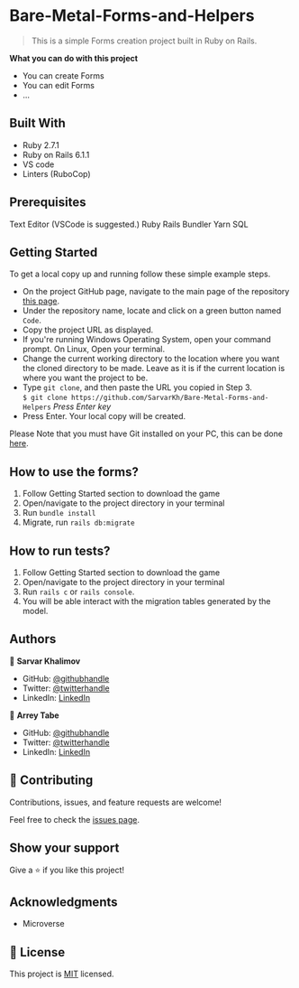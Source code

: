 # Bare-Metal-Forms-and-Helpers
> This is a simple Forms creation project built in Ruby on Rails.

<!-- <div align="center">
  <img src="screenshot.png?raw=true" width="auto" height="auto"/>
</div> -->

**What you can do with this project**
- You can create Forms
- You can edit Forms
- ...

## Built With

- Ruby 2.7.1
- Ruby on Rails 6.1.1
- VS code
- Linters (RuboCop)

## Prerequisites
Text Editor (VSCode is suggested.) Ruby Rails Bundler Yarn SQL

## Getting Started

To get a local copy up and running follow these simple example steps.

- On the project GitHub page, navigate to the main page of the repository [this page](https://github.com/SarvarKh/Bare-Metal-Forms-and-Helpers).
- Under the repository name, locate and click on a green button named `Code`.
- Copy the project URL as displayed.
- If you're running Windows Operating System, open your command prompt. On Linux, Open your terminal.
- Change the current working directory to the location where you want the cloned directory to be made. Leave as it is if the current location is where you want the project to be.
- Type `git clone`, and then paste the URL you copied in Step 3.<br>
  `$ git clone https://github.com/SarvarKh/Bare-Metal-Forms-and-Helpers` <em>Press Enter key</em><br>
- Press Enter. Your local copy will be created.

Please Note that you must have Git installed on your PC, this can be done [here](https://gist.github.com/derhuerst/1b15ff4652a867391f03).

## How to use the forms?

1. Follow Getting Started section to download the game
2. Open/navigate to the project directory in your terminal
3. Run `bundle install`
4. Migrate, run `rails db:migrate`

## How to run tests?

1. Follow Getting Started section to download the game
2. Open/navigate to the project directory in your terminal
3. Run `rails c` or `rails console`.
4. You will be able interact with the migration tables generated by the model.

## Authors

👤 **Sarvar Khalimov**

- GitHub: [@githubhandle](https://github.com/SarvarKh)
- Twitter: [@twitterhandle](https://twitter.com/KhalimovSarvar)
- LinkedIn: [LinkedIn](https://www.linkedin.com/in/sarvar-khalimov/)

👤 **Arrey Tabe**

- GitHub: [@githubhandle](https://github.com/ArreyTabe)
- Twitter: [@twitterhandle](https://twitter.com/tabe_arrey)
- LinkedIn: [LinkedIn](https://www.linkedin.com/in/arreytabeaffuembey/)


## 🤝 Contributing

Contributions, issues, and feature requests are welcome!

Feel free to check the [issues page](https://github.com/SarvarKh/Bare-Metal-Forms-and-Helpers/issues).

## Show your support

Give a ⭐️ if you like this project!

## Acknowledgments

- Microverse

## 📝 License

This project is [MIT](https://en.wikipedia.org/wiki/MIT_License) licensed.
